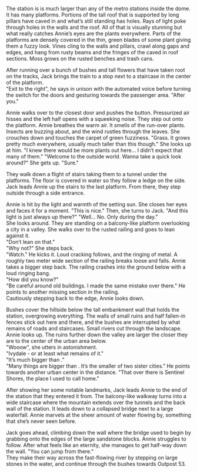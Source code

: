 The station is is much larger than any of the metro stations inside the dome. It has many platforms. Portions of the tall roof that is supported by long pillars have caved in and what’s still standing has holes. Rays of light poke through holes in the walls and the roof. All of that is visually stunning but what really catches Annie’s eyes are the plants everywhere. Parts of the platforms are densely covered in the thin, green blades of some plant giving them a fuzzy look. Vines cling to the walls and pillars, crawl along gaps and edges, and hang from rusty beams and the fringes of the caved in roof sections. Moss grows on the rusted benches and trash cans.

After running over a bunch of bushes and tall flowers that have taken root on the tracks, Jack brings the train to a stop next to a staircase in the center of the platform.  
"Exit to the right", he says in unison with the automated voice before turning the switch for the doors and gesturing towards the passenger area. "After you."

Annie walks over to the closest door and pushes the button. Pressurized air hisses and the left half opens with a squeeking noise. They step out onto the platform. Annie breathes the warm air. It smells of the run-over plants. Insects are buzzing about, and the wind rustles through the leaves. She crouches down and touches the carpet of green fuzziness.
"Grass. It grows pretty much everywhere, usually much taller than this though."
She looks up at him.
"I knew there would be more plants out here... I didn’t expect that many of them."
"Welcome to the outside world. Wanna take a quick look around?"
She gets up. "Sure."

They walk down a flight of stairs taking them to a tunnel under the platforms. The floor is covered in water so they follow a ledge on the side. Jack leads Annie up the stairs to the last platform. From there, they step outside through a side entrance.

Annie is hit by the light and warmth of the setting sun. She closes her eyes and faces it for a moment. "This is nice." Then, she turns to Jack. "And this light is just always up there?"
"Well... No. Only during the day."  
She looks around. They are standing on a balcony-like platform overlooking a city in a valley. She walks over to the rusted railing and goes to lean against it.  
"Don’t lean on that."  
"Why not?" She steps back.  
"Watch." He kicks it. Loud cracking follows, and the ringing of metal. A roughly two meter wide section of the railing breaks loose and falls. Annie takes a bigger step back. The railing crashes into the ground below with a loud ringing bang.  
"How did you know?"  
"Be careful around old buildings. I made the same mistake over there." He points to another missing section in the railing.  
Cautiously stepping back to the edge, Annie looks down.

Bushes cover the hillside below the tall embankment wall that holds the station, overgrowing everything. The walls of small ruins and half fallen-in fences stick out here and there, and the bushes are interrupted by what remains of roads and staircases. Small rivers cut through the landscape. Annie looks up. The ruins further down the valley are larger the closer they are to the center of the urban area below.  
"Wooow", she utters in astonishment.  
"Ivydale - or at least what remains of it."  
"It’s much bigger than <dome city>."  
"Many things are bigger than <dome city>. It’s the smaller of two sister cities." He points towards another urban center in the distance. "That over there is Sentinel Shores, the place I used to call home."

After showing her some notable landmarks, Jack leads Annie to the end of the station that they entered it from. The balcony-like walkway turns into a wide staircase where the mountain extends over the tunnels and the back wall of the station. It leads down to a collapsed bridge next to a large waterfall. Annie marvels at the sheer amount of water flowing by, something that she’s never seen before.

Jack goes ahead, climbing down the wall where the bridge used to begin by grabbing onto the edges of the large sandstone blocks. Annie struggles to follow. After what feels like an eternity, she manages to get half-way down the wall. "You can jump from there."  
They make their way across the fast-flowing river by stepping on large stones in the water, and continue through the bushes towards Outpost 53.
